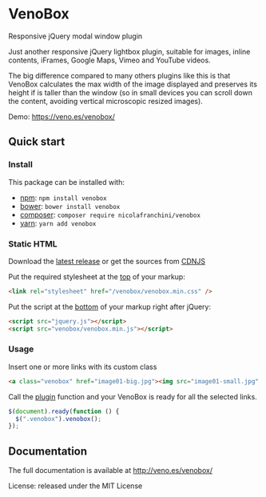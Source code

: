 # VenoBox

Responsive jQuery modal window plugin

Just another responsive jQuery lightbox plugin, suitable for images, inline contents, iFrames, Google Maps, Vimeo and YouTube videos.

The big difference compared to many others plugins like this is that VenoBox calculates the max width of the image displayed and preserves its height if is taller than the window (so in small devices you can scroll down the content, avoiding vertical microscopic resized images).

Demo: https://veno.es/venobox/

## Quick start

### Install

This package can be installed with:

- [npm](https://www.npmjs.com/package/venobox): `npm install venobox`
- [bower](https://bower.io/search/?q=venobox): `bower install venobox`
- [composer](https://packagist.org/packages/nicolafranchini/venobox): `composer require nicolafranchini/venobox`
- [yarn](https://yarnpkg.com/en/package/venobox): `yarn add venobox`

### Static HTML

Download the [latest release](https://github.com/nicolafranchini/VenoBox/releases)
or get the sources from [CDNJS](https://cdnjs.com/libraries/venobox)

Put the required stylesheet at the [top](https://developer.yahoo.com/performance/rules.html#css_top) of your markup:

```html
<link rel="stylesheet" href="/venobox/venobox.min.css" />
```

Put the script at the [bottom](https://developer.yahoo.com/performance/rules.html#js_bottom) of your markup right after jQuery:

```html
<script src="jquery.js"></script>
<script src="venobox/venobox.min.js"></script>
```

### Usage

Insert one or more links with its custom class

```html
<a class="venobox" href="image01-big.jpg"><img src="image01-small.jpg" alt="image alt" /></a>
```

Call the [plugin](https://learn.jquery.com/plugins/) function and your VenoBox is ready for all the selected links.

```javascript
$(document).ready(function () {
  $(".venobox").venobox();
});
```

## Documentation

The full documentation is available at http://veno.es/venobox/

License: released under the MIT License
